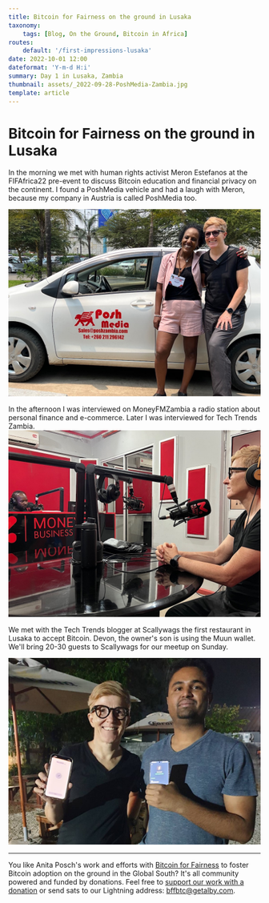 ```yaml
---
title: Bitcoin for Fairness on the ground in Lusaka
taxonomy:
    tags: [Blog, On the Ground, Bitcoin in Africa]
routes:
    default: '/first-impressions-lusaka'
date: 2022-10-01 12:00
dateformat: 'Y-m-d H:i'
summary: Day 1 in Lusaka, Zambia
thumbnail: assets/_2022-09-28-PoshMedia-Zambia.jpg
template: article
---
```



# Bitcoin for Fairness on the ground in Lusaka

In the morning we met with human rights activist Meron Estefanos at the FIFAfrica22 pre-event to discuss Bitcoin education and financial privacy on the continent. I found a PoshMedia vehicle and had a laugh with Meron, because my company in Austria is called PoshMedia too.

![With Meron Estefanos](assets/_2022-09-28-PoshMedia-Zambia.JPG)

In the afternoon I was interviewed on MoneyFMZambia a radio station about personal finance and e-commerce. Later I was interviewed for Tech Trends Zambia. 
![On MoneyFM radio in Lusaka](assets/_2022-09-27-MoneyFM-Radio.JPG)

We met with the Tech Trends blogger at Scallywags the first restaurant in Lusaka to accept Bitcoin. Devon, the owner's son is using the Muun wallet. We'll bring 20-30 guests to Scallywags for our meetup on Sunday.

![Paid our tab with Lightning](assets/_2022-09-27-Scallywags-Bitcoin-accepting.JPG)

---

You like Anita Posch's work and efforts with [Bitcoin for Fairness](https://bffbtc.org) to foster Bitcoin adoption on the ground in the Global South? It's all community powered and funded by donations. Feel free to [support our work with a donation](https://anita.link/donate) or send sats to our Lightning address: bffbtc@getalby.com.